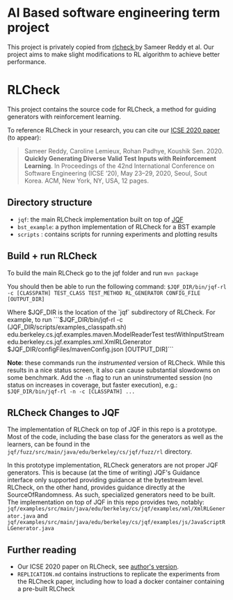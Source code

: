 # AI Based software engineering term project
This project is privately copied from [rlcheck ](https://github.com/sameerreddy13/rlcheck) by Sameer Reddy et al.
Our project aims to make slight modifications to RL algorithm to achieve better performance.


# RLCheck

This project contains the source code for RLCheck, a method for guiding generators with reinforcement learning.

To reference RLCheck in your research, you can cite our [ICSE 2020 paper](https://www.carolemieux.com/rlcheck_preprint.pdf) (to appear):
>  Sameer Reddy, Caroline Lemieux, Rohan Padhye, Koushik Sen. 2020. **Quickly Generating Diverse Valid Test Inputs with Reinforcement Learning**. In Proceedings of the 42nd International Conference on Software Engineering (ICSE ’20), May 23–29, 2020, Seoul, Sout Korea. ACM, New York, NY, USA, 12 pages. 


## Directory structure

* `jqf`: the main RLCheck implementation built on top of [JQF](https://github.com/rohanpadhye/jqf)
* `bst_example`: a python implementation of RLCheck for a BST example
* `scripts` : contains scripts for running experiments and plotting results

## Build + run RLCheck

To build the main RLCheck go to the jqf folder and run
```mvn package```


You should then be able to run the following command:
```$JQF_DIR/bin/jqf-rl -c [CLASSPATH] TEST_CLASS TEST_METHOD RL_GENERATOR CONFIG_FILE [OUTPUT_DIR]```

Where $JQF_DIR is the location of the `jqf` subdirectory of RLCheck. For example, to run 
```$JQF_DIR/bin/jqf-rl -c $($JQF_DIR/scripts/examples_classpath.sh) edu.berkeley.cs.jqf.examples.maven.ModelReaderTest testWithInputStream edu.berkeley.cs.jqf.examples.xml.XmlRLGenerator $JQF_DIR/configFiles/mavenConfig.json [OUTPUT_DIR]```

**Note**: these commands run the *instrumented* version of RLCheck. While this results in a nice status screen, it also can cause substantial slowdowns on some benchmark. Add the `-n` flag to run an uninstrumented session (no status on increases in coverage, but faster execution), e.g.: `$JQF_DIR/bin/jqf-rl -n -c [CLASSPATH] ...`

## RLCheck Changes to JQF

The implementation of RLCheck on top of JQF in this repo is a prototype. Most of the code, including the base class for the generators as well as the learners, can be found in the `jqf/fuzz/src/main/java/edu/berkeley/cs/jqf/fuzz/rl` directory.

In this prototype implementation, RLCheck generators are not proper JQF generators. This is because (at the time of writing) JQF's Guidance interface only supported providing guidance at the bytestream level. RLCheck, on the other hand, provides guidance directly at the SourceOfRandomness. As such, specialized generators need to be built. The implementation on top of JQF in this repo provides two, notably:
```jqf/examples/src/main/java/edu/berkeley/cs/jqf/examples/xml/XmlRLGenerator.java```
and
```jqf/examples/src/main/java/edu/berkeley/cs/jqf/examples/js/JavaScriptRLGenerator.java```

## Further reading

* Our ICSE 2020 paper on RLCheck, see [author's version](https://www.carolemieux.com/rlcheck_preprint.pdf). 
* `REPLICATION.md` contains instructions to replicate the experiments from the RLCheck paper, including how to load a docker container containing a pre-built RLCheck

